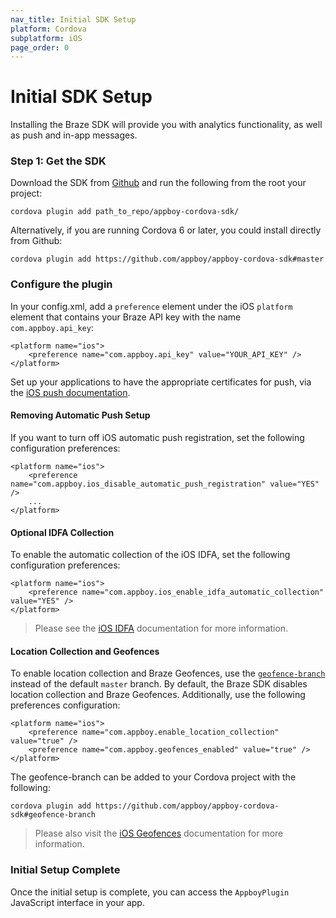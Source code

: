 ```yaml
---
nav_title: Initial SDK Setup
platform: Cordova
subplatform: iOS
page_order: 0
---
```

# Initial SDK Setup

Installing the Braze SDK will provide you with analytics functionality, as well as push and in-app messages.

### Step 1: Get the SDK

Download the SDK from [Github][1] and run the following from the root your project:

```
cordova plugin add path_to_repo/appboy-cordova-sdk/
```

Alternatively, if you are running Cordova 6 or later, you could install directly from Github:

```
cordova plugin add https://github.com/appboy/appboy-cordova-sdk#master
```

### Configure the plugin

In your config.xml, add a `preference` element under the iOS `platform` element that contains your Braze API key with the name `com.appboy.api_key`:

```
<platform name="ios">
    <preference name="com.appboy.api_key" value="YOUR_API_KEY" />
</platform>
```

Set up your applications to have the appropriate certificates for push, via the [iOS push documentation][2].

#### Removing Automatic Push Setup

If you want to turn off iOS automatic push registration, set the following configuration preferences:

```
<platform name="ios">
    <preference name="com.appboy.ios_disable_automatic_push_registration" value="YES" />
    ...
</platform>
```

#### Optional IDFA Collection

To enable the automatic collection of the iOS IDFA, set the following configuration preferences:

```
<platform name="ios">
    <preference name="com.appboy.ios_enable_idfa_automatic_collection" value="YES" />
</platform>
```

> Please see the [iOS IDFA][3] documentation for more information.

#### Location Collection and Geofences

To enable location collection and Braze Geofences, use the [`geofence-branch`][3] instead of the default `master` branch. By default, the Braze SDK disables location collection and Braze Geofences. Additionally, use the following preferences configuration:

```
<platform name="ios">
    <preference name="com.appboy.enable_location_collection" value="true" />
    <preference name="com.appboy.geofences_enabled" value="true" />
</platform>
```

The geofence-branch can be added to your Cordova project with the following:

```
cordova plugin add https://github.com/appboy/appboy-cordova-sdk#geofence-branch
```

> Please also visit the [iOS Geofences][4] documentation for more information.

### Initial Setup Complete

Once the initial setup is complete, you can access the `AppboyPlugin` JavaScript interface in your app.

[1]: https://github.com/Appboy/appboy-cordova-sdk
[2]: {{site.baseurl}}/developer_guide/platform_integration_guides/ios/push_notifications/integration/
[3]: {{site.baseurl}}/developer_guide/platform_integration_guides/ios/initial_sdk_setup/optional_idfa_collection/#optional-idfa-collection
[4]: {{site.baseurl}}/developer_guide/platform_integration_guides/ios/advanced_use_cases/locations_and_geofences/